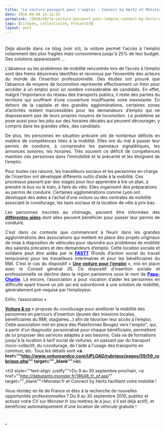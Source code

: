 ```yaml
---
title: "La voiture passport pour l'emploi - Connect by Hertz et Monster"
date: 2010-09-08 15:12:25
permalink: /2010/09/la-voiture-passport-pour-lemploi-connect-by-hertz-et-monster.html
tags: [citoyen, collectivité, Précarité]
layout: post
---
```


<div id="_mcePaste" style="width: 1px;height: 1px;overflow: hidden">L’absence ou les problèmes de mobilité rencontrés lors de l’accès à l’emploi sont des freins désormais identifiés et reconnus par l’ensemble des acteurs du monde de l’insertion professionnelle. Des études ont prouvé que l’absence de moyens de locomotion représente effectivement un frein pour accéder à un emploi pour un nombre considérable de candidats. En effet, malgré l’importance du réseau des transports publics, il reste des parties du territoire qui souffrent d’une couverture insuffisante voire inexistante. En dehors de la capitale et des grandes agglomérations, certaines zones d’activités restent inaccessibles pour les demandeurs d’emploi qui ne disposeraient pas de leurs propres moyens de locomotion. Le problème se pose aussi pour les jobs sur des horaires décalés qui peuvent décourager, y compris dans les grandes villes, des candidats.</div> <div id="_mcePaste" style="width: 1px;height: 1px;overflow: hidden">De plus, les personnes en situation précaire ont de nombreux déficits en matière de compétences liées à la mobilité. Bien souvent frappées d’illettrisme, elles ont du mal à passer leur permis de conduire, à comprendre les panneaux signalétiques, les annonces sonores, les horaires. Très souvent ce déficit de compétences maintien ces personnes dans l’immobilité et la précarité et les éloignent de l’emploi.</div> <div id="_mcePaste" style="width: 1px;height: 1px;overflow: hidden">Pour toutes ces raisons, les travailleurs sociaux et les personnes en charge de l’insertion ont développé différents outils d’aide à la mobilité. Ces processus passent par des stages pour leur apprendre à lire un plan, à prendre le bus ou le train, à faire du vélo. Elles organisent des préparations au permis de conduire. Certaines agglomérations comme Lyon ont développé des aides à l’achat d’une voiture ou des centrales de mobilité associant le covoiturage, les taxis sociaux et la location de vélo à prix bas.</div> <div id="_mcePaste" style="width: 1px;height: 1px;overflow: hidden">Les personnes inscrites au chômage, peuvent par le biais de Pôle emploi être informées sur les différentes aides dont elles peuvent bénéficier pour passer leur permis de conduire.</div> <div id="_mcePaste" style="width: 1px;height: 1px;overflow: hidden">C’est dans ce contexte que commencent à fleurir dans les grandes agglomérations des associations qui mettent en place des projets originaux de mise à disposition de véhicules pour répondre aux problèmes de mobilité des salariés précaires et des demandeurs d’emploi. Cette location sociale et solidaire peut être aidée par le FASTT (Fonds d’action social du travail temporaire) pour les travailleurs intérimaires et pour les bénéficiaires du RMI. C’est le cas du dispositif « Une voiture pour l’emploi », mis en place avec le Conseil général 35. Ce dispositif d’insertion sociale et professionnelle se décline dans la région parisienne sous le nom de Papa-Charlie. Là encore, l’association a pour vocation d’aider les personnes en difficulté ayant trouvé un job qui est subordonné à une solution de mobilité, généralement pré-requise par l’employeur.</div> <div id="_mcePaste" style="width: 1px;height: 1px;overflow: hidden">Enfin, l’association « Voiture and co » propose du covoiturage pour améliorer la mobilité des personnes en parcours d’insertion (jeunes des missions locales, bénéficiaires du RMI, stagiaires…) afin de favoriser leur accès à l’emploi.</div> <div id="_mcePaste" style="width: 1px;height: 1px;overflow: hidden">De votre côté, pensez-vous qu’il soit en effet nécessaire de trouver des solutions complémentaires aux dispositifs de transports en commun déjà existants pour faciliter l’insertion sociale et professionnelle des personnes précaires ?</div> <p style="text-align: justify">Déjà abordé dans ce blog (voir ici), la voiture permet l'accès à l'emploi notamment des plus fragiles mais consommera jusqu'à 25% de leur budget. Des solutions apparaissent ...</p> <p style="text-align: justify">L’absence ou les problèmes de mobilité rencontrés lors de l’accès à l’emploi sont des freins désormais identifiés et reconnus par l’ensemble des acteurs du monde de l’insertion professionnelle. Des études ont prouvé que l’absence de moyens de locomotion représente effectivement un frein pour accéder à un emploi pour un nombre considérable de candidats. En effet, malgré l’importance du réseau des transports publics, il reste des parties du territoire qui souffrent d’une couverture insuffisante voire inexistante. En dehors de la capitale et des grandes agglomérations, certaines zones d’activités restent inaccessibles pour les demandeurs d’emploi qui ne disposeraient pas de leurs propres moyens de locomotion. Le problème se pose aussi pour les jobs sur des horaires décalés qui peuvent décourager, y compris dans les grandes villes, des candidats.</p> <p style="text-align: justify">De plus, les personnes en situation précaire ont de nombreux déficits en matière de compétences liées à la mobilité. Elles ont du mal à passer leur permis de conduire, à comprendre les panneaux signalétiques, les annonces sonores, les horaires. Très souvent ce déficit de compétences maintien ces personnes dans l’immobilité et la précarité et les éloignent de l’emploi.</p>   <!--more-->  Pour toutes ces raisons, les travailleurs sociaux et les personnes en charge de l’insertion ont développé différents outils d’aide à la mobilité. Ces processus passent par des stages pour leur apprendre à lire un plan, à prendre le bus ou le train, à faire du vélo. Elles organisent des préparations au permis de conduire. Certaines agglomérations comme Lyon ont développé des aides à l’achat d’une voiture ou des centrales de mobilité associant le covoiturage, les taxis sociaux et la location de vélo à prix bas. <p style="text-align: justify">Les personnes inscrites au chômage, peuvent être informées des <a href="http://www.321permis.com/aide-financer-permis-recherche-d-emploi-handicape.php" style="font-weight: bold" target="_blank">différentes aides</a> dont elles peuvent bénéficier pour passer leur permis de conduire.</p> <p style="text-align: justify">C’est dans ce contexte que commencent à fleurir dans les grandes agglomérations des associations qui mettent en place des projets originaux de mise à disposition de véhicules pour répondre aux problèmes de mobilité des salariés précaires et des demandeurs d’emploi. Cette location sociale et solidaire peut être aidée par le <a href="http://www.fastt.org/" style="font-weight: bold;color: #0000ff" target="_blank">FASTT</a> (Fonds d’action social du travail temporaire) pour les travailleurs intérimaires et pour les bénéficiaires du RMI. C’est le cas du dispositif « <a href="http://www.cityroul.com/1/86.aspx" style="font-weight: bold" target="_blank">Une voiture pour l’emploi</a> », mis en place avec le Conseil général 35. Ce dispositif d’insertion sociale et professionnelle se décline dans la région parisienne sous le nom de <a href="http://www.papa-charlie.com/pageLibre0001031e.html" style="font-weight: bold;color: #0000ff" target="_blank">Papa-Charlie</a>. Là encore, l’association a pour vocation d’aider les personnes en difficulté ayant trouvé un job qui est subordonné à une solution de mobilité, généralement pré-requise par l’employeur.</p> <p style="text-align: justify">Enfin, l’association « <a href="http://www.voitureandco.com/" style="font-weight: bold" target="_blank">

Voiture & co</a> » propose du covoiturage pour améliorer la mobilité des personnes en parcours d’insertion (jeunes des missions locales, bénéficiaires du RMI, stagiaires…) afin de favoriser leur accès à l’emploi. Cette association met en place des Plateformes Bougez vers l'emploi", qui, à partir d'un diagnostic personnalisé pour chaque bénéficiaire, permettent de lui proposer des services adaptés à ses besoins. Cela va de formations jusqu'à la location à tarif social de voitures, en passant par du transport micro-collectif, du covoiturage, de l'aide à l'usage des transports en commun, etc. Tous les détails sont <strong><a href=""http://www.voitureandco.com/UPLOAD/rubrique/pages/59/59_rubrique.php"" target=""_blank"">ici</a>.</strong></p> <h3 style=""text-align: justify"">Du 9 au 30 septembre prochain, <a href=""http://debutants.monster.fr/18648_fr_pf.asp"" target=""_blank"">Monster.fr et Connect by Hertz</a> facilitent votre mobilité !</h3> <p>Vous résidez en Ile de France et êtes à la recherche de nouvelles opportunités professionnelles ? Du 9 au 30 septembre 2010, publiez et activez votre CV sur Monster.fr (ou mettrez-le à jour, s'il est déjà actif), et bénéficiez automatiquement d'une location de véhicule gratuite !</p> <p> </p>"
